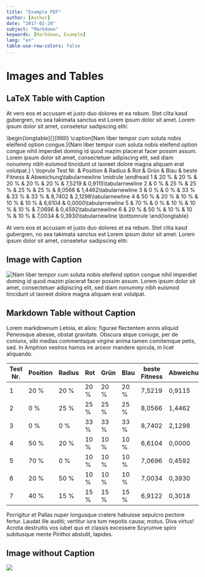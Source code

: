```yaml
---
title: "Example PDF"
author: [Author]
date: "2017-02-20"
subject: "Markdown"
keywords: [Markdown, Example]
lang: "en"
table-use-row-colors: false
...
```


# Images and Tables

## LaTeX Table with Caption

At vero eos et accusam et justo duo dolores et ea rebum. Stet clita kasd gubergren, no sea takimata sanctus est Lorem ipsum dolor sit amet. Lorem ipsum dolor sit amet, consetetur sadipscing elitr.

\begin{longtable}[]{llllllll}
\caption[Nam liber tempor cum soluta nobis eleifend option congue.]{Nam liber tempor cum soluta nobis eleifend option congue nihil imperdiet doming id quod mazim placerat facer possim assum. Lorem ipsum dolor sit amet, consectetuer adipiscing elit, sed diam nonummy nibh euismod tincidunt ut laoreet dolore magna aliquam erat volutpat.} \\
\toprule
Test Nr. & Position & Radius & Rot & Grün & Blau &
beste Fitness & Abweichung\tabularnewline
\midrule
\endhead
1 & 20 \% & 20 \% & 20 \% & 20 \% & 20 \% & 7,5219 &
0,9115\tabularnewline
2 & 0 \% & 25 \% & 25 \% & 25 \% & 25 \% & 8,0566 &
1,4462\tabularnewline
3 & 0 \% & 0 \% & 33 \% & 33 \% & 33 \% & 8,7402 & 2,1298\tabularnewline
4 & 50 \% & 20 \% & 10 \% & 10 \% & 10 \% & 6,6104 &
0,0000\tabularnewline
5 & 70 \% & 0 \% & 10 \% & 10 \% & 10 \% & 7,0696 &
0,4592\tabularnewline
6 & 20 \% & 50 \% & 10 \% & 10 \% & 10 \% & 7,0034 &
0,3930\tabularnewline
\bottomrule
\end{longtable}

At vero eos et accusam et justo duo dolores et ea rebum. Stet clita kasd gubergren, no sea takimata sanctus est Lorem ipsum dolor sit amet. Lorem ipsum dolor sit amet, consetetur sadipscing elitr.

## Image with Caption

![Nam liber tempor cum soluta nobis eleifend option congue nihil imperdiet doming id quod mazim placerat facer possim assum. Lorem ipsum dolor sit amet, consectetuer adipiscing elit, sed diam nonummy nibh euismod tincidunt ut laoreet dolore magna aliquam erat volutpat.](image.png)

## Markdown Table without Caption

Lorem markdownum Letoia, et alios: figurae flectentem annis aliquid Peneosque abesse, obstat gravitate. Obscura atque coniuge, per de coniunx, sibi medias
commentaque virgine anima tamen comitemque petis, sed. In Amphion vestros
hamos ire arceor mandere spicula, in licet aliquando.

Test Nr. | Position | Radius | Rot | Grün | Blau | beste Fitness | Abweichung |
|---|---|---|---|---|---|---|---|
1 |  20 % |  20 % |  20 % |  20 % |  20 % |  7,5219 |  0,9115 |
2 |   0 % |  25 % |  25 % |  25 % |  25 % |  8,0566 |  1,4462 |
3 |   0 % |   0 % |  33 % |  33 % |  33 % |  8,7402 |  2,1298 |
4 |  50 % |  20 % |  10 % |  10 % |  10 % |  6,6104 |  0,0000 |
5 |  70 % |   0 % |  10 % |  10 % |  10 % |  7,0696 |  0,4592 |
6 |  20 % |  50 % |  10 % |  10 % |  10 % |  7,0034 |  0,3930 |
7 |  40 % |  15 % |  15 % |  15 % |  15 % |  6,9122 |  0,3018 |

Porrigitur et Pallas nuper longusque cratere habuisse sepulcro pectore fertur.
Laudat ille auditi; vertitur iura tum nepotis causa; motus. Diva virtus! Acrota destruitis vos iubet quo et classis excessere Scyrumve spiro subitusque mente Pirithoi abstulit, lapides.

## Image without Caption

![](image.png)